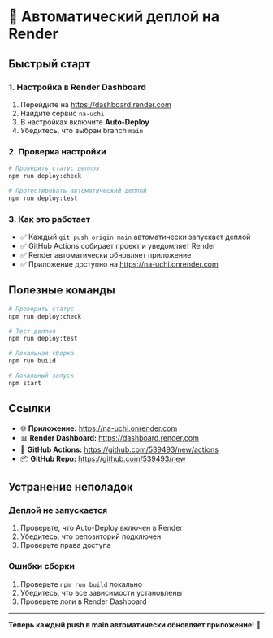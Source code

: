 # 🚀 Автоматический деплой на Render

## Быстрый старт

### 1. Настройка в Render Dashboard

1. Перейдите на https://dashboard.render.com
2. Найдите сервис `na-uchi`
3. В настройках включите **Auto-Deploy**
4. Убедитесь, что выбран branch `main`

### 2. Проверка настройки

```bash
# Проверить статус деплоя
npm run deploy:check

# Протестировать автоматический деплой
npm run deploy:test
```

### 3. Как это работает

- ✅ Каждый `git push origin main` автоматически запускает деплой
- ✅ GitHub Actions собирает проект и уведомляет Render
- ✅ Render автоматически обновляет приложение
- ✅ Приложение доступно на https://na-uchi.onrender.com

## Полезные команды

```bash
# Проверить статус
npm run deploy:check

# Тест деплоя
npm run deploy:test

# Локальная сборка
npm run build

# Локальный запуск
npm start
```

## Ссылки

- 🌐 **Приложение:** https://na-uchi.onrender.com
- 📊 **Render Dashboard:** https://dashboard.render.com
- 🔗 **GitHub Actions:** https://github.com/539493/new/actions
- 📦 **GitHub Repo:** https://github.com/539493/new

## Устранение неполадок

### Деплой не запускается
1. Проверьте, что Auto-Deploy включен в Render
2. Убедитесь, что репозиторий подключен
3. Проверьте права доступа

### Ошибки сборки
1. Проверьте `npm run build` локально
2. Убедитесь, что все зависимости установлены
3. Проверьте логи в Render Dashboard

---

**Теперь каждый push в main автоматически обновляет приложение! 🎉**
